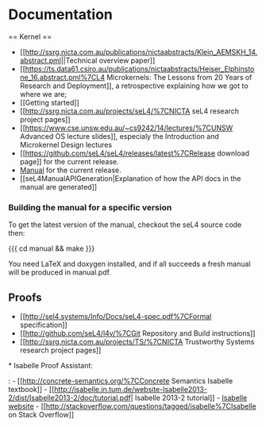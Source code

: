 # Documentation
 == Kernel ==

  -   \[\[<http://ssrg.nicta.com.au/publications/nictaabstracts/Klein_AEMSKH_14.abstract.pml>||Technical
      overview paper\]\]
  -   \[\[<https://ts.data61.csiro.au/publications/nictaabstracts/Heiser_Elphinstone_16.abstract.pml%7CL4>
      Microkernels: The Lessons from 20 Years of Research and
      Deployment\]\], a retrospective explaining how we got to where we
      are;
  -   \[\[Getting started\]\]
  -   \[\[<http://ssrg.nicta.com.au/projects/seL4/%7CNICTA> seL4
      research project pages\]\]
  -   \[\[<https://www.cse.unsw.edu.au/~cs9242/14/lectures/%7CUNSW>
      Advanced OS lecture slides\]\], especialy the Introduction and
      Microkernel Design lectures
  -   \[\[<https://github.com/seL4/seL4/releases/latest%7CRelease>
      download page\]\] for the current release.
  -   [Manual](http://sel4.systems/Info/Docs/seL4-manual-latest.pdf)
      for the current release.
  -   \[\[seL4ManualAPIGeneration|Explanation of how the API docs in the
      manual are generated\]\]

### Building the manual for a specific version


To get the latest version of the manual, checkout the seL4 source code
then:

{{{ cd manual && make }}}

You need LaTeX and doxygen installed, and if all succeeds a fresh manual
will be produced in manual.pdf.

## Proofs


  -   \[\[<http://sel4.systems/Info/Docs/seL4-spec.pdf%7CFormal>
      specification\]\]
  -   \[\[<http://github.com/seL4/l4v/%7CGit> Repository and Build
      instructions\]\]
  -   \[\[<http://ssrg.nicta.com.au/projects/TS/%7CNICTA> Trustworthy
      Systems research project pages\]\]
 
  \* Isabelle Proof Assistant:
 
  :   -   \[\[<http://concrete-semantics.org/%7CConcrete> Semantics
          Isabelle textbook\]\]
      -   \[\[<http://isabelle.in.tum.de/website-Isabelle2013-2/dist/Isabelle2013-2/doc/tutorial.pdf>|
          Isabelle 2013-2 tutorial\]\]
      -   [Isabelle website](http://isabelle.in.tum.de/)
      -   \[\[<http://stackoverflow.com/questions/tagged/isabelle%7CIsabelle>
          on Stack Overflow\]\]
 

